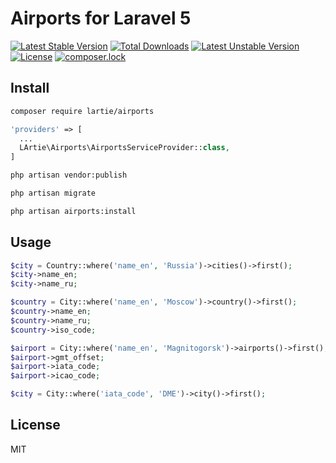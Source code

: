 # Airports for Laravel 5

[![Latest Stable Version](https://poser.pugx.org/lartie/airports/v/stable)](https://packagist.org/packages/lartie/airports)
[![Total Downloads](https://poser.pugx.org/lartie/airports/downloads)](https://packagist.org/packages/lartie/airports)
[![Latest Unstable Version](https://poser.pugx.org/lartie/airports/v/unstable)](https://packagist.org/packages/lartie/airports)
[![License](https://poser.pugx.org/lartie/airports/license)](https://packagist.org/packages/lartie/airports)
[![composer.lock](https://poser.pugx.org/lartie/airports/composerlock)](https://packagist.org/packages/lartie/airports)

## Install

```bash
composer require lartie/airports
```

```php
'providers' => [
  ...
  LArtie\Airports\AirportsServiceProvider::class,
]
```

```bash
php artisan vendor:publish

php artisan migrate

php artisan airports:install
```

## Usage

```php
$city = Country::where('name_en', 'Russia')->cities()->first();
$city->name_en;
$city->name_ru;

$country = City::where('name_en', 'Moscow')->country()->first();
$country->name_en;
$country->name_ru;
$country->iso_code;

$airport = City::where('name_en', 'Magnitogorsk')->airports()->first();
$airport->gmt_offset;
$airport->iata_code;
$airport->icao_code;

$city = City::where('iata_code', 'DME')->city()->first();
```

## License 

MIT
